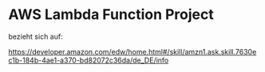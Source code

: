 # AWS Lambda  Function Project

bezieht sich auf:

https://developer.amazon.com/edw/home.html#/skill/amzn1.ask.skill.7630ec1b-184b-4ae1-a370-bd82072c36da/de_DE/info